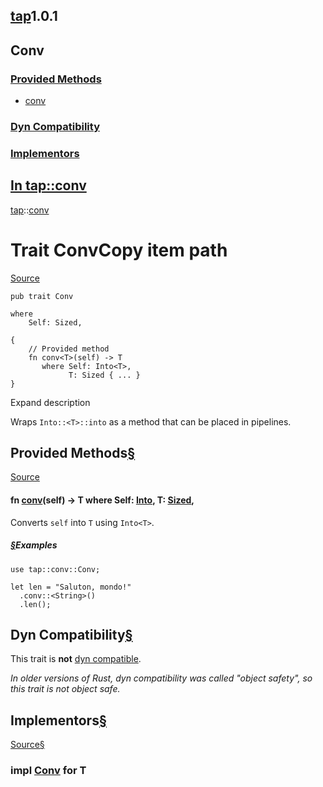 ## [tap](../../tap/index.html)1.0.1

## Conv

### [Provided Methods](#provided-methods)

* [conv](#method.conv "conv")

### [Dyn Compatibility](#dyn-compatibility)

### [Implementors](#implementors)

## [In tap::conv](index.html)

[tap](../index.html)::[conv](index.html)

# Trait ConvCopy item path

[Source](../../src/tap/conv.rs.html#33-56)

```
pub trait Conv

where
    Self: Sized,

{
    // Provided method
    fn conv<T>(self) -> T
       where Self: Into<T>,
             T: Sized { ... }
}
```

Expand description

Wraps `Into::<T>::into` as a method that can be placed in pipelines.

## Provided Methods[§](#provided-methods)

[Source](../../src/tap/conv.rs.html#49-55)

#### fn [conv](#method.conv)<T>(self) -> T where Self: [Into](https://doc.rust-lang.org/nightly/core/convert/trait.Into.html "trait core::convert::Into")<T>, T: [Sized](https://doc.rust-lang.org/nightly/core/marker/trait.Sized.html "trait core::marker::Sized"),

Converts `self` into `T` using `Into<T>`.

##### [§](#examples)Examples

```
use tap::conv::Conv;

let len = "Saluton, mondo!"
  .conv::<String>()
  .len();
```

## Dyn Compatibility[§](#dyn-compatibility)

This trait is **not** [dyn compatible](https://doc.rust-lang.org/nightly/reference/items/traits.html#dyn-compatibility).

*In older versions of Rust, dyn compatibility was called "object safety", so this trait is not object safe.*

## Implementors[§](#implementors)

[Source](../../src/tap/conv.rs.html#58)[§](#impl-Conv-for-T)

### impl<T> [Conv](../trait.Conv.html "trait tap::Conv") for T